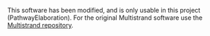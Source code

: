 This software has been modified, and is only usable in this project (PathwayElaboration). For the original Multistrand software use the <a href="https://github.com/DNA-and-Natural-Algorithms-Group/multistrand">Multistrand repository</a>. 
